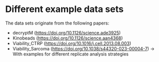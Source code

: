 # Different example data sets

The data sets originate from the following papers:
- decryptM (https://doi.org/10.1126/science.ade3925)
- Kinobeads (https://doi.org/10.1126/science.aan4368)
- Viability_CTRP (https://doi.org/10.1016/j.cell.2013.08.003)
- Viability_Sarcoma (https://doi.org/10.1038/s44320-023-00004-7) → With examples for different replicate analysis strategies

